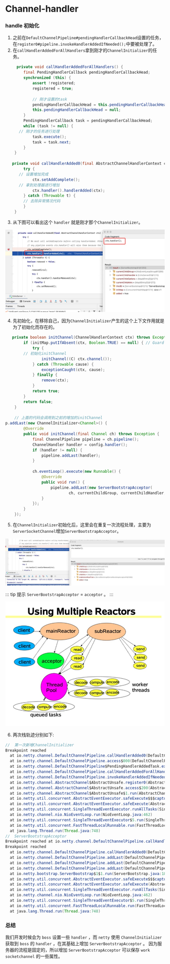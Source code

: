 # Channel-handler

### handle 初始化

1. 之前在`DefaultChannelPipeline#pendingHandlerCallbackHead`设置的任务，在`register0#pipeline.invokeHandlerAddedIfNeeded();`中要被处理了。
2. 在`callHandlerAddedForAllHandlers`拿到刚才的`ChannelInitializer`的任务。

```java
     private void callHandlerAddedForAllHandlers() {
        final PendingHandlerCallback pendingHandlerCallbackHead;
        synchronized (this) {
            assert !registered;
            registered = true;

            // 刚才设置的task
            pendingHandlerCallbackHead = this.pendingHandlerCallbackHead;
            this.pendingHandlerCallbackHead = null;
        }
        PendingHandlerCallback task = pendingHandlerCallbackHead;
        while (task != null) {
      // 刚才的任务进行处理
            task.execute();
            task = task.next;
        }
    }

   private void callHandlerAdded0(final AbstractChannelHandlerContext ctx) {
        try {
      // 设置增加完成
            ctx.setAddComplete();
      // 拿到处理器进行增加
            ctx.handler().handlerAdded(ctx);
        } catch (Throwable t) {
        // 去除异常情况代码
        }
    }
```

3. 从下图可以看出这个 `handler` 就是刚才那个`ChannelInitializer`。

![An image](./image/channel-init.jpg)

4. 先初始化，在移除自己，因为`ChannelInitializer`产生的这个上下文作用就是为了初始化而存在的。

```java
   private boolean initChannel(ChannelHandlerContext ctx) throws Exception {
        if (initMap.putIfAbsent(ctx, Boolean.TRUE) == null) { // Guard against re-entrance.
            try {
        // 初始化initChannel
                initChannel((C) ctx.channel());
            } catch (Throwable cause) {
                exceptionCaught(ctx, cause);
            } finally {
                remove(ctx);
            }
            return true;
        }
        return false;
    }

    // 上面的代码会调用到之前的增加的initChannel
p.addLast(new ChannelInitializer<Channel>() {
        @Override
        public void initChannel(final Channel ch) throws Exception {
            final ChannelPipeline pipeline = ch.pipeline();
            ChannelHandler handler = config.handler();
            if (handler != null) {
                pipeline.addLast(handler);
            }

            ch.eventLoop().execute(new Runnable() {
                @Override
                public void run() {
                    pipeline.addLast(new ServerBootstrapAcceptor(
                            ch, currentChildGroup, currentChildHandler, currentChildOptions, currentChildAttrs));
                }
            });
        }
    });
```

5. 在`ChannelInitializer`初始化后，这里会在重复一次流程处理，主要为`ServerSocketChannel`增加`ServerBootstrapAcceptor`。

![An image](./image/acceptor.jpg)

::: tip 提示
`ServerBootstrapAcceptor` = `acceptor` 。
:::

![An image](./image/Multiple-Reactors.jpg)

6. 两次栈轨迹分别如下:

```java
//  第一次新增ChannelInitializer
Breakpoint reached
  at io.netty.channel.DefaultChannelPipeline.callHandlerAdded0(DefaultChannelPipeline.java:636)
  at io.netty.channel.DefaultChannelPipeline.access$000(DefaultChannelPipeline.java:46)
  at io.netty.channel.DefaultChannelPipeline$PendingHandlerAddedTask.execute(DefaultChannelPipeline.java:1487)
  at io.netty.channel.DefaultChannelPipeline.callHandlerAddedForAllHandlers(DefaultChannelPipeline.java:1161)
  at io.netty.channel.DefaultChannelPipeline.invokeHandlerAddedIfNeeded(DefaultChannelPipeline.java:686)
  at io.netty.channel.AbstractChannel$AbstractUnsafe.register0(AbstractChannel.java:510)
  at io.netty.channel.AbstractChannel$AbstractUnsafe.access$200(AbstractChannel.java:423)
  at io.netty.channel.AbstractChannel$AbstractUnsafe$1.run(AbstractChannel.java:482)
  at io.netty.util.concurrent.AbstractEventExecutor.safeExecute$$$capture(AbstractEventExecutor.java:163)
  at io.netty.util.concurrent.AbstractEventExecutor.safeExecute(AbstractEventExecutor.java:-1)
  at io.netty.util.concurrent.SingleThreadEventExecutor.runAllTasks(SingleThreadEventExecutor.java:404)
  at io.netty.channel.nio.NioEventLoop.run(NioEventLoop.java:462)
  at io.netty.util.concurrent.SingleThreadEventExecutor$5.run(SingleThreadEventExecutor.java:897)
  at io.netty.util.concurrent.FastThreadLocalRunnable.run(FastThreadLocalRunnable.java:30)
  at java.lang.Thread.run(Thread.java:748)
//  ServerBootstrapAcceptor
Breakpoint reached at io.netty.channel.DefaultChannelPipeline.callHandlerAdded0(DefaultChannelPipeline.java:636)
Breakpoint reached
  at io.netty.channel.DefaultChannelPipeline.callHandlerAdded0(DefaultChannelPipeline.java:636)
  at io.netty.channel.DefaultChannelPipeline.addLast(DefaultChannelPipeline.java:235)
  at io.netty.channel.DefaultChannelPipeline.addLast(DefaultChannelPipeline.java:409)
  at io.netty.channel.DefaultChannelPipeline.addLast(DefaultChannelPipeline.java:396)
  at io.netty.bootstrap.ServerBootstrap$1$1.run(ServerBootstrap.java:181)
  at io.netty.util.concurrent.AbstractEventExecutor.safeExecute$$$capture(AbstractEventExecutor.java:163)
  at io.netty.util.concurrent.AbstractEventExecutor.safeExecute(AbstractEventExecutor.java:-1)
  at io.netty.util.concurrent.SingleThreadEventExecutor.runAllTasks(SingleThreadEventExecutor.java:404)
  at io.netty.channel.nio.NioEventLoop.run(NioEventLoop.java:462)
  at io.netty.util.concurrent.SingleThreadEventExecutor$5.run(SingleThreadEventExecutor.java:897)
  at io.netty.util.concurrent.FastThreadLocalRunnable.run(FastThreadLocalRunnable.java:30)
  at java.lang.Thread.run(Thread.java:748)
```

### 总结

我们开发时候会为 `boss` 设置一些 `handler` ，而 `netty` 使用 `ChannelInitializer` 获取到 `boss` 的 `handler` ，在其基础上增加 `ServerBootstrapAcceptor` 。
因为服务器的流程是固定的，所以增加 `ServerBootstrapAcceptor` 可以保存 `work socketchannel` 的一些属性。
